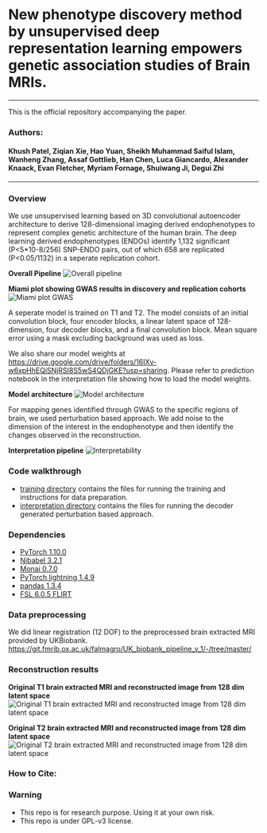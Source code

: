 # New phenotype discovery method by unsupervised deep representation learning empowers genetic association studies of Brain MRIs. 
---
This is the official repository accompanying the paper.

### Authors: 

<h4> Khush Patel, Ziqian Xie, Hao Yuan, Sheikh Muhammad Saiful Islam, Wanheng Zhang, Assaf Gottlieb, Han Chen, Luca Giancardo, Alexander Knaack, Evan Fletcher, Myriam Fornage, Shuiwang Ji, Degui Zhi </h4>

---


### Overview
We use unsupervised learning based on 3D convolutional autoencoder architecture to derive 128-dimensional imaging derived endophenotypes to represent complex genetic architecture of the human brain. The deep learning derived endophenotypes (ENDOs) identify 1,132 significant (P<5*10-8/256) SNP-ENDO pairs, out of which 658 are replicated (P<0.05/1132) in a seperate replication cohort.

**Overall Pipeline**
![Overall pipeline](files/Overall_figure.jpg)

**Miami plot showing GWAS results in discovery and replication cohorts**
![Miami plot GWAS](files/miami_plot.jpg)

A seperate model is trained on T1 and T2. The model consists of an initial convolution block, four encoder blocks, a linear latent space of 128-dimension, four decoder blocks, and a final convolution block. Mean square error using a mask excluding background was used as loss. 

We also share our model weights at https://drive.google.com/drive/folders/16IXv-w6xpHhEQiSNjRSI8S5wS4QDjGKE?usp=sharing.  Please refer to prediction notebook in the interpretation file showing how to load the model weights.

**Model architecture**
![Model architecture](files/Model_architecture.jpg)

For mapping genes identified through GWAS to the specific regions of brain, we used perturbation based approach. We add noise to the dimension of the interest in the endophenotype and then identify the changes observed in the reconstruction. 

**Interpretation pipeline**
![Interpretability](interpretation/Interpretability.jpg)

### Code walkthrough

- [training directory](training) contains the files for running the training and instructions for data preparation. 
- [interpretation directory](interpretation) contains the files for running the decoder generated perturbation based approach. 

### Dependencies
- [PyTorch 1.10.0](http://pytorch.org)
- [Nibabel 3.2.1](https://nipy.org/nibabel/)
- [Monai 0.7.0](https://monai.io/)
- [PyTorch lightning 1.4.9](https://www.pytorchlightning.ai/)
- [pandas 1.3.4](https://pandas.pydata.org/)
- [FSL 6.0.5 FLIRT](https://fsl.fmrib.ox.ac.uk/fsl/fslwiki/FLIRT/UserGuide)

### Data preprocessing
We did linear registration (12 DOF) to the preprocessed  brain extracted MRI provided by UKBiobank. 
https://git.fmrib.ox.ac.uk/falmagro/UK_biobank_pipeline_v_1/-/tree/master/

### Reconstruction results

**Original T1 brain extracted MRI and reconstructed image from 128 dim latent space**
![Original T1 brain extracted MRI and reconstructed image from 128 dim latent space](files/T1_lightbox.png)

**Original T2 brain extracted MRI and reconstructed image from 128 dim latent space**
![Original T2 brain extracted MRI and reconstructed image from 128 dim latent space](files/T2_lightbox.png)

### How to Cite:


### Warning

* This repo is for research purpose. Using it at your own risk. 
* This repo is under GPL-v3 license. 
